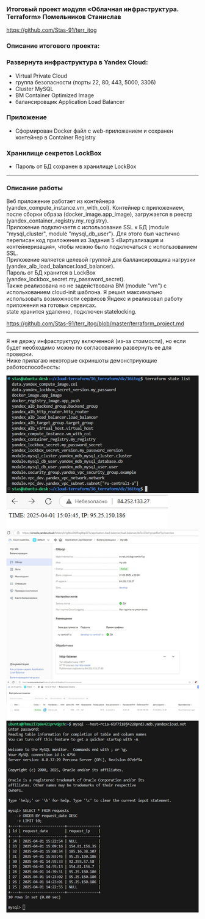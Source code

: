 ### Итоговый проект модуля «Облачная инфраструктура. Terraform» Помельников Станислав
https://github.com/Stas-91/terr_itog
### Описание итогового проекта:  

### Развернута инфраструктура в Yandex Cloud:
- Virtual Private Cloud
- группа безопасности (порты 22, 80, 443, 5000, 3306)
- Cluster MySQL
- ВМ Container Optimized Image
- балансировщик Application Load Balancer

### Приложение
- Сформирован Docker файл c web-приложением и сохранен контейнер в Container Registry

### Хранилище секретов LockBox
- Пароль от БД сохранен в хранилище LockBox

---

### Описание работы
Веб приложение работает из контейнера (yandex_compute_instance.vm_with_coi). Контейнер с приложением, после сборки образа (docker_image.app_image), загружается в реестр (yandex_container_registry.my_registry).  
Приложение подключаетя с использование SSL к БД (module "mysql_cluster", module "mysql_db_user"). Для этого был частично переписан код приложения из Задания 5 «Виртуализация и контейнеризация», чтобы можно было подключаться с использованием SSL.  
Приложение является целевой группой для баллансировщика нагрузки (yandex_alb_load_balancer.load_balancer).  
Пароль от БД хранится в LockBox (yandex_lockbox_secret.my_password_secret).  
Также реализована но не задействована ВМ (module "vm") с испольхованием cloud-init шаблона. Я решил максимально использовать возможности сервисов Яндекс и реализовал работу приложения на готовых сервисах.  
state хранится удаленно, подключен statelocking.  

https://github.com/Stas-91/terr_itog/blob/master/terraform_project.md

---

Я не держу инфраструктуру включенной (из-за стоимости), но если будет необходимо можно по согласованию развернуть ее для проверки.  
Ниже прилагаю некоторые скриншоты демонстриующие работоспособность:  

![terr](img/16-7-1.jpg)
![terr](img/16-7-2.jpg)
![terr](img/16-7-5.jpg)
![terr](img/16-7-3.jpg)
![terr](img/16-7-4.jpg)





